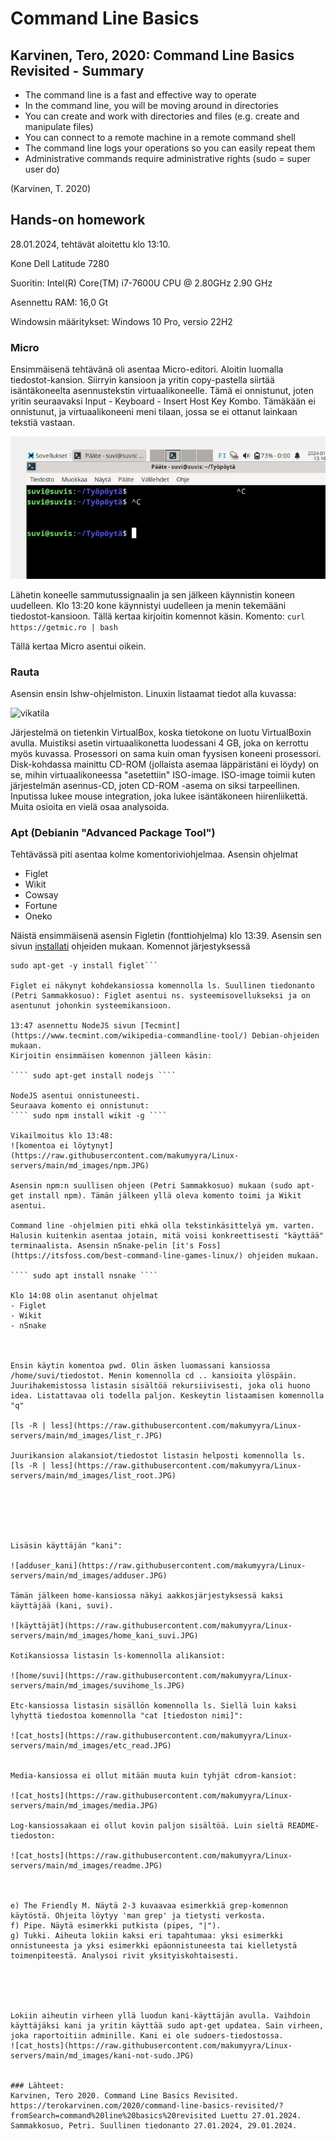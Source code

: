 # Command Line Basics

## Karvinen, Tero, 2020: Command Line Basics Revisited - Summary
- The command line is a fast and effective way to operate
- In the command line, you will be moving around in directories 
- You can create and work with directories and files (e.g. create and manipulate files)
- You can connect to a remote machine in a remote command shell
- The command line logs your operations so you can easily repeat them
- Administrative commands require administrative rights (sudo = super user do)
 
(Karvinen, T. 2020)

## Hands-on homework  

28.01.2024, tehtävät aloitettu klo 13:10.  

Kone Dell Latitude 7280

Suoritin: Intel(R) Core(TM) i7-7600U CPU @ 2.80GHz   2.90 GHz

Asennettu RAM: 16,0 Gt 

Windowsin määritykset: Windows 10 Pro, versio 22H2

### Micro

Ensimmäisenä tehtävänä oli asentaa Micro-editori. Aloitin luomalla tiedostot-kansion. Siirryin kansioon ja yritin copy-pastella siirtää isäntäkoneelta asennustekstin virtuaalikoneelle. Tämä ei onnistunut, joten yritin seuraavaksi Input - Keyboard - Insert Host Key Kombo. Tämäkään ei onnistunut, ja virtuaalikoneeni meni tilaan, jossa se ei ottanut lainkaan tekstiä vastaan. 

![vikatila](https://raw.githubusercontent.com/makumyyra/Linux-servers/main/md_images/vika270123.JPG)

Lähetin koneelle sammutussignaalin ja sen jälkeen käynnistin koneen uudelleen. Klo 13:20 kone käynnistyi uudelleen ja menin tekemääni tiedostot-kansioon. Tällä kertaa kirjoitin komennot käsin. Komento:
``` curl https://getmic.ro | bash ```

Tällä kertaa Micro asentui oikein.

### Rauta

Asensin ensin lshw-ohjelmiston. Linuxin listaamat tiedot alla kuvassa:

![vikatila](https://raw.githubusercontent.com/makumyyra/Linux-servers/main/md_images/lshw.JPG)

Järjestelmä on tietenkin VirtualBox, koska tietokone on luotu VirtualBoxin avulla. Muistiksi asetin virtuaalikonetta luodessani 4 GB, joka on kerrottu myös kuvassa. Prosessori on sama kuin oman fyysisen koneeni prosessori. Disk-kohdassa mainittu CD-ROM (jollaista asemaa läppäristäni ei löydy) on se, mihin virtuaalikoneessa "asetettiin" ISO-image. ISO-image toimii kuten järjestelmän asennus-CD, joten CD-ROM -asema on siksi tarpeellinen. Inputissa lukee mouse integration, joka lukee isäntäkoneen hiirenliikettä. Muita osioita en vielä osaa analysoida. 

### Apt (Debianin "Advanced Package Tool")

Tehtävässä piti asentaa kolme komentoriviohjelmaa. Asensin ohjelmat 
- Figlet
- Wikit
- Cowsay
- Fortune
- Oneko

Näistä ensimmäisenä asensin Figletin (fonttiohjelma) klo 13:39. Asensin sen sivun [installati](https://installati.one/install-figlet-debian-11/) ohjeiden mukaan. Komennot järjestyksessä 
``` sudo apt-get update
sudo apt-get -y install figlet```

Figlet ei näkynyt kohdekansiossa komennolla ls. Suullinen tiedonanto (Petri Sammakkosuo): Figlet asentui ns. systeemisovellukseksi ja on asentunut johonkin systeemikansioon. 

13:47 asennettu NodeJS sivun [Tecmint](https://www.tecmint.com/wikipedia-commandline-tool/) Debian-ohjeiden mukaan.
Kirjoitin ensimmäisen komennon jälleen käsin:

```` sudo apt-get install nodejs ````

NodeJS asentui onnistuneesti.
Seuraava komento ei onnistunut:
```` sudo npm install wikit -g ````

Vikailmoitus klo 13:48:
![komentoa ei löytynyt](https://raw.githubusercontent.com/makumyyra/Linux-servers/main/md_images/npm.JPG)

Asensin npm:n suullisen ohjeen (Petri Sammakkosuo) mukaan (sudo apt-get install npm). Tämän jälkeen yllä oleva komento toimi ja Wikit asentui.

Command line -ohjelmien piti ehkä olla tekstinkäsittelyä ym. varten. Halusin kuitenkin asentaa jotain, mitä voisi konkreettisesti "käyttää" terminaalista. Asensin nSnake-pelin [it's Foss](https://itsfoss.com/best-command-line-games-linux/) ohjeiden mukaan.

```` sudo apt install nsnake ````

Klo 14:08 olin asentanut ohjelmat 
- Figlet
- Wikit
- nSnake



Ensin käytin komentoa pwd. Olin äsken luomassani kansiossa /home/suvi/tiedostot. Menin komennolla cd .. kansioita ylöspäin.
Juurihakemistossa listasin sisältöä rekursiivisesti, joka oli huono idea. Listattavaa oli todella paljon. Keskeytin listaamisen komennolla "q"

[ls -R | less](https://raw.githubusercontent.com/makumyyra/Linux-servers/main/md_images/list_r.JPG)

Juurikansion alakansiot/tiedostot listasin helposti komennolla ls.
[ls -R | less](https://raw.githubusercontent.com/makumyyra/Linux-servers/main/md_images/list_root.JPG)






Lisäsin käyttäjän "kani":

![adduser_kani](https://raw.githubusercontent.com/makumyyra/Linux-servers/main/md_images/adduser.JPG)

Tämän jälkeen home-kansiossa näkyi aakkosjärjestyksessä kaksi käyttäjää (kani, suvi).

![käyttäjät](https://raw.githubusercontent.com/makumyyra/Linux-servers/main/md_images/home_kani_suvi.JPG)

Kotikansiossa listasin ls-komennolla alikansiot:

![home/suvi](https://raw.githubusercontent.com/makumyyra/Linux-servers/main/md_images/suvihome_ls.JPG)

Etc-kansiossa listasin sisällön komennolla ls. Siellä luin kaksi lyhyttä tiedostoa komennolla "cat [tiedoston nimi]":

![cat_hosts](https://raw.githubusercontent.com/makumyyra/Linux-servers/main/md_images/etc_read.JPG)


Media-kansiossa ei ollut mitään muuta kuin tyhjät cdrom-kansiot:

![cat_hosts](https://raw.githubusercontent.com/makumyyra/Linux-servers/main/md_images/media.JPG)

Log-kansiossakaan ei ollut kovin paljon sisältöä. Luin sieltä README-tiedoston:

![cat_hosts](https://raw.githubusercontent.com/makumyyra/Linux-servers/main/md_images/readme.JPG)



e) The Friendly M. Näytä 2-3 kuvaavaa esimerkkiä grep-komennon käytöstä. Ohjeita löytyy 'man grep' ja tietysti verkosta.
f) Pipe. Näytä esimerkki putkista (pipes, "|").
g) Tukki. Aiheuta lokiin kaksi eri tapahtumaa: yksi esimerkki onnistuneesta ja yksi esimerkki epäonnistuneesta tai kielletystä toimenpiteestä. Analysoi rivit yksityiskohtaisesti.





Lokiin aiheutin virheen yllä luodun kani-käyttäjän avulla. Vaihdoin käyttäjäksi kani ja yritin käyttää sudo apt-get updatea. Sain virheen, joka raportoitiin adminille. Kani ei ole sudoers-tiedostossa.
![cat_hosts](https://raw.githubusercontent.com/makumyyra/Linux-servers/main/md_images/kani-not-sudo.JPG)


### Lähteet:
Karvinen, Tero 2020. Command Line Basics Revisited. https://terokarvinen.com/2020/command-line-basics-revisited/?fromSearch=command%20line%20basics%20revisited Luettu 27.01.2024.
Sammakkosuo, Petri. Suullinen tiedonanto 27.01.2024, 29.01.2024.
